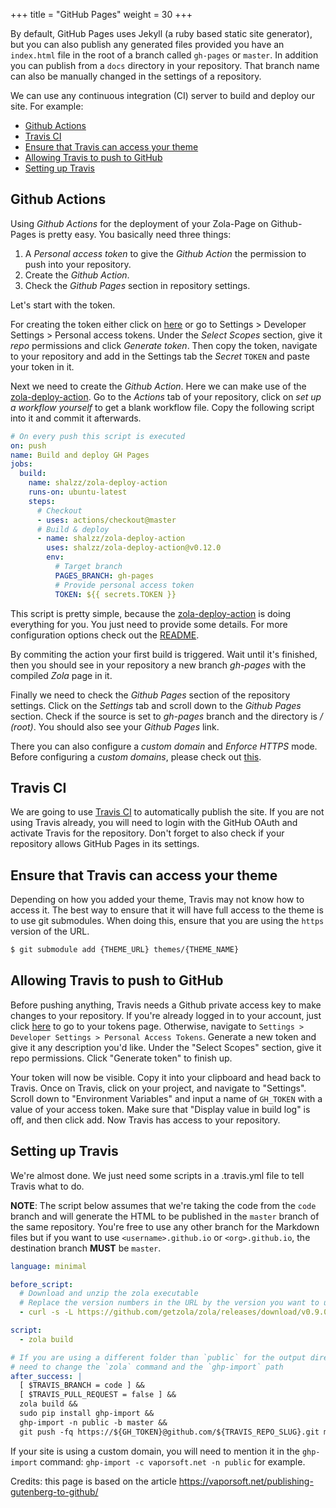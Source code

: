 +++
title = "GitHub Pages"
weight = 30
+++

By default, GitHub Pages uses Jekyll (a ruby based static site generator),
but you can also publish any generated files provided you have an `index.html` file in the root of a branch called
`gh-pages` or `master`. In addition you can publish from a `docs` directory in your repository. That branch name can
also be manually changed in the settings of a repository.

We can use any continuous integration (CI) server to build and deploy our site. For example:

- [Github Actions](#github-actions)
- [Travis CI](#travis-ci)
- [Ensure that Travis can access your theme](#ensure-that-travis-can-access-your-theme)
- [Allowing Travis to push to GitHub](#allowing-travis-to-push-to-github)
- [Setting up Travis](#setting-up-travis)

## Github Actions

Using _Github Actions_ for the deployment of your Zola-Page on Github-Pages is pretty easy. You basically need three things:

1. A _Personal access token_ to give the _Github Action_ the permission to push into your repository.
2. Create the _Github Action_.
3. Check the _Github Pages_ section in repository settings.

Let's start with the token.

For creating the token either click on [here](https://github.com/settings/tokens) or go to Settings > Developer Settings > Personal access tokens. Under the _Select Scopes_ section, give it _repo_ permissions and click _Generate token_. Then copy the token, navigate to your repository and add in the Settings tab the _Secret_ `TOKEN` and paste your token in it.

Next we need to create the _Github Action_. Here we can make use of the [zola-deploy-action](https://github.com/shalzz/zola-deploy-action). Go to the _Actions_ tab of your repository, click on _set up a workflow yourself_ to get a blank workflow file. Copy the following script into it and commit it afterwards.

```yaml
# On every push this script is executed
on: push
name: Build and deploy GH Pages
jobs:
  build:
    name: shalzz/zola-deploy-action
    runs-on: ubuntu-latest
    steps:
      # Checkout
      - uses: actions/checkout@master
      # Build & deploy
      - name: shalzz/zola-deploy-action
        uses: shalzz/zola-deploy-action@v0.12.0
        env:
          # Target branch
          PAGES_BRANCH: gh-pages
          # Provide personal access token
          TOKEN: ${{ secrets.TOKEN }}
```

This script is pretty simple, because the [zola-deploy-action](https://github.com/shalzz/zola-deploy-action) is doing everything for you. You just need to provide some details. For more configuration options check out the [README](https://github.com/shalzz/zola-deploy-action/blob/master/README.md).

By commiting the action your first build is triggered. Wait until it's finished, then you should see in your repository a new branch _gh-pages_ with the compiled _Zola_ page in it.

Finally we need to check the _Github Pages_ section of the repository settings. Click on the _Settings_ tab and scroll down to the _Github Pages_ section. Check if the source is set to _gh-pages_ branch and the directory is _/ (root)_. You should also see your _Github Pages_ link.

There you can also configure a _custom domain_ and _Enforce HTTPS_ mode. Before configuring a _custom domains_, please check out [this](https://github.com/shalzz/zola-deploy-action/blob/master/README.md#custom-domain).

## Travis CI

We are going to use [Travis CI](https://travis-ci.org) to automatically publish the site. If you are not using Travis
already, you will need to login with the GitHub OAuth and activate Travis for the repository.
Don't forget to also check if your repository allows GitHub Pages in its settings.

## Ensure that Travis can access your theme

Depending on how you added your theme, Travis may not know how to access
it. The best way to ensure that it will have full access to the theme is to use git
submodules. When doing this, ensure that you are using the `https` version of the URL.

```sh
$ git submodule add {THEME_URL} themes/{THEME_NAME}
```

## Allowing Travis to push to GitHub

Before pushing anything, Travis needs a Github private access key to make changes to your repository.
If you're already logged in to your account, just click [here](https://github.com/settings/tokens) to go to
your tokens page.
Otherwise, navigate to `Settings > Developer Settings > Personal Access Tokens`.
Generate a new token and give it any description you'd like.
Under the "Select Scopes" section, give it repo permissions. Click "Generate token" to finish up.

Your token will now be visible.
Copy it into your clipboard and head back to Travis.
Once on Travis, click on your project, and navigate to "Settings". Scroll down to "Environment Variables" and input a name of `GH_TOKEN` with a value of your access token.
Make sure that "Display value in build log" is off, and then click add. Now Travis has access to your repository.

## Setting up Travis

We're almost done. We just need some scripts in a .travis.yml file to tell Travis what to do.

**NOTE**: The script below assumes that we're taking the code from the `code` branch and will generate the HTML to be published in the `master` branch of the same repository. You're free to use any other branch for the Markdown files but if you want to use `<username>.github.io` or `<org>.github.io`, the destination branch **MUST** be `master`.

```yaml
language: minimal

before_script:
  # Download and unzip the zola executable
  # Replace the version numbers in the URL by the version you want to use
  - curl -s -L https://github.com/getzola/zola/releases/download/v0.9.0/zola-v0.9.0-x86_64-unknown-linux-gnu.tar.gz | sudo tar xvzf - -C /usr/local/bin

script:
  - zola build

# If you are using a different folder than `public` for the output directory, you will
# need to change the `zola` command and the `ghp-import` path
after_success: |
  [ $TRAVIS_BRANCH = code ] &&
  [ $TRAVIS_PULL_REQUEST = false ] &&
  zola build &&
  sudo pip install ghp-import &&
  ghp-import -n public -b master &&
  git push -fq https://${GH_TOKEN}@github.com/${TRAVIS_REPO_SLUG}.git master
```

If your site is using a custom domain, you will need to mention it in the `ghp-import` command:
`ghp-import -c vaporsoft.net -n public` for example.

Credits: this page is based on the article https://vaporsoft.net/publishing-gutenberg-to-github/
